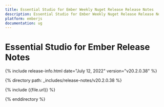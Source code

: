 ```yaml
---
title: Essential Studio for Ember Weekly Nuget Release Release Notes  
description: Essential Studio for Ember Weekly Nuget Release Release Notes  
platform: emberjs
documentation: ug
---
```


# Essential Studio for Ember  Release Notes  

{% include release-info.html date="July 12, 2022"  version="v20.2.0.38" %} 

{% directory path: _includes/release-notes/v20.2.0.38 %}

{% include {{file.url}} %}

{% enddirectory %}